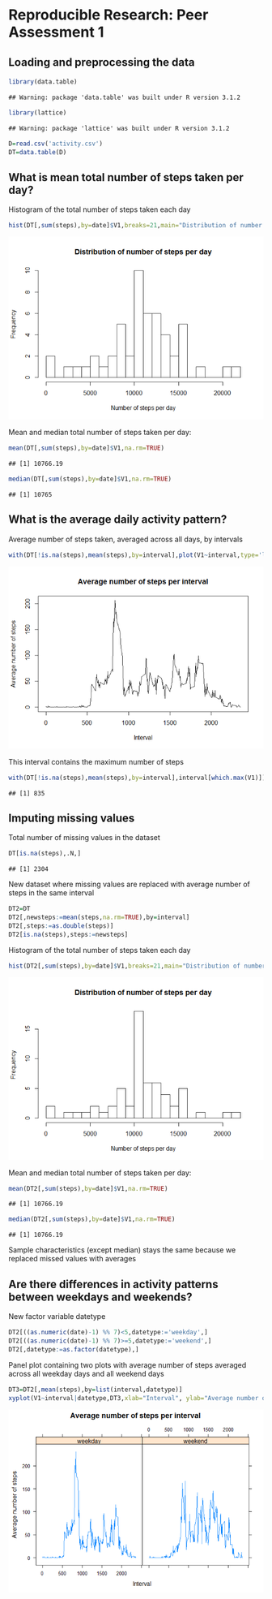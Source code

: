 # Reproducible Research: Peer Assessment 1


## Loading and preprocessing the data


```r
library(data.table)
```

```
## Warning: package 'data.table' was built under R version 3.1.2
```

```r
library(lattice)
```

```
## Warning: package 'lattice' was built under R version 3.1.2
```

```r
D=read.csv('activity.csv')
DT=data.table(D)
```

## What is mean total number of steps taken per day?

Histogram of the total number of steps taken each day

```r
hist(DT[,sum(steps),by=date]$V1,breaks=21,main="Distribution of number of steps per day",xlab="Number of steps per day")
```

![](./PA1_template_files/figure-html/unnamed-chunk-2-1.png) 

Mean and median total number of steps taken per day:

```r
mean(DT[,sum(steps),by=date]$V1,na.rm=TRUE)
```

```
## [1] 10766.19
```

```r
median(DT[,sum(steps),by=date]$V1,na.rm=TRUE)
```

```
## [1] 10765
```

## What is the average daily activity pattern?

Average number of steps taken, averaged across all days, by intervals

```r
with(DT[!is.na(steps),mean(steps),by=interval],plot(V1~interval,type='l',xlab="Interval", ylab="Average number of steps",main="Average number of steps per interval"))
```

![](./PA1_template_files/figure-html/unnamed-chunk-4-1.png) 

This interval contains the maximum number of steps

```r
with(DT[!is.na(steps),mean(steps),by=interval],interval[which.max(V1)])
```

```
## [1] 835
```

## Imputing missing values

Total number of missing values in the dataset

```r
DT[is.na(steps),.N,]
```

```
## [1] 2304
```

New dataset where missing values are replaced with average number of steps in the same interval

```r
DT2=DT
DT2[,newsteps:=mean(steps,na.rm=TRUE),by=interval]
DT2[,steps:=as.double(steps)]
DT2[is.na(steps),steps:=newsteps]
```

Histogram of the total number of steps taken each day

```r
hist(DT2[,sum(steps),by=date]$V1,breaks=21,main="Distribution of number of steps per day",xlab="Number of steps per day")
```

![](./PA1_template_files/figure-html/unnamed-chunk-8-1.png) 

Mean and median total number of steps taken per day:

```r
mean(DT2[,sum(steps),by=date]$V1,na.rm=TRUE)
```

```
## [1] 10766.19
```

```r
median(DT2[,sum(steps),by=date]$V1,na.rm=TRUE)
```

```
## [1] 10766.19
```

Sample characteristics (except median) stays the same because we replaced missed values with averages 

## Are there differences in activity patterns between weekdays and weekends?

New factor variable datetype

```r
DT2[((as.numeric(date)-1) %% 7)<5,datetype:='weekday',]
DT2[((as.numeric(date)-1) %% 7)>=5,datetype:='weekend',]
DT2[,datetype:=as.factor(datetype),]
```

Panel plot containing two plots with average number of steps averaged across all weekday days and all weekend days

```r
DT3=DT2[,mean(steps),by=list(interval,datetype)]
xyplot(V1~interval|datetype,DT3,xlab="Interval", ylab="Average number of steps",main="Average number of steps per interval",panel=llines)
```

![](./PA1_template_files/figure-html/unnamed-chunk-11-1.png) 
